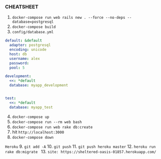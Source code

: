 ### CHEATSHEET

1. `docker-compose run web rails new . --force --no-deps --database=postgresql`
2. `docker-compose build`
3. `config/database.yml`

```yml
default: &default
  adapter: postgresql
  encoding: unicode
  host: db
  username: alex
  password:
  pool: 5

development:
  <<: *default
  database: myapp_development


test:
  <<: *default
  database: myapp_test
```

4. `docker-compose up`
5. `docker-compose run --rm web bash`
6. `docker-compose run web rake db:create`
7. hit `http://localhost:3000`
8. `docker-compose down`


`Heroku`
9. `git add -A`
10. `git push`
11. `git push heroku master`
12. `heroku run rake db:migrate `
13. `site: https://sheltered-oasis-01857.herokuapp.com/`
